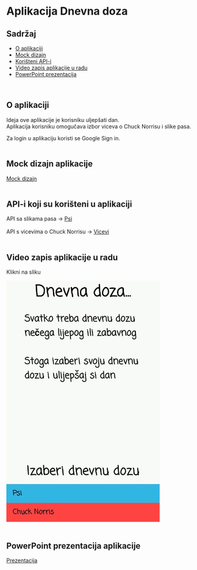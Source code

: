 # Aplikacija Dnevna doza

## Sadržaj
* [O aplikaciji](#o-aplikaciji)
* [Mock dizajn](#mock-dizajn-aplikacije)
* [Korišteni API-i](#api-i-koji-su-korišteni-u-aplikaciji)
* [Video zapis aplikacije u radu](#video-zapis-aplikacije-u-radu)
* [PowerPoint prezentacija](#powerpoint-prezentacija-aplikacije)
<br />

## O aplikaciji
Ideja ove aplikacije je korisniku uljepšati dan.<br />
Aplikacija korisniku omogučava izbor viceva o Chuck Norrisu i slike pasa.<br />

Za login u aplikaciju koristi se Google Sign in.<br />
<br />

## Mock dizajn aplikacije
[Mock dizajn](https://ninjamock.com/s/XB985Sx)<br />
<br />

## API-i koji su korišteni u aplikaciji
API sa slikama pasa -> [Psi](https://dog.ceo/dog-api/) <br />
<br />
API s vicevima o Chuck Norrisu -> [Vicevi](https://api.chucknorris.io/) <br />
<br />

## Video zapis aplikacije u radu
Klikni na sliku

[![Watch the video](media/slika2.png)](https://streamable.com/juwus)<br />
<br />

## PowerPoint prezentacija aplikacije 

 [Prezentacija](http://tiny.cc/g2j98y)
